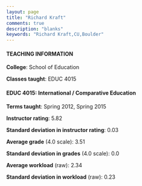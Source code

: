 ```yaml
---
layout: page
title: "Richard Kraft" 
comments: true
description: "blanks"
keywords: "Richard Kraft,CU,Boulder"
---
```

<head>
<script src="https://ajax.googleapis.com/ajax/libs/jquery/2.1.3/jquery.min.js"></script>
<script src="https://dl.dropboxusercontent.com/s/pc42nxpaw1ea4o9/highcharts.js?dl=0"></script>
<!-- <script src="../assets/js/highcharts.js"></script> -->
<style type="text/css">@font-face {
	font-family: "Bebas Neue";
	src: url(https://www.filehosting.org/file/details/544349/BebasNeue Regular.otf) format("opentype");
	}
	h1.Bebas { 
		font-family: "Bebas Neue", Verdana, Tahoma;
	}
</style>
</head>
	   
#### TEACHING INFORMATION

**College**: School of Education

**Classes taught**: EDUC 4015

#### EDUC 4015: International / Comparative Education

**Terms taught**: Spring 2012, Spring 2015

**Instructor rating**: 5.82

**Standard deviation in instructor rating**: 0.03

**Average grade** (4.0 scale): 3.51

**Standard deviation in grades** (4.0 scale): 0.0

**Average workload** (raw): 2.34

**Standard deviation in workload** (raw): 0.23

